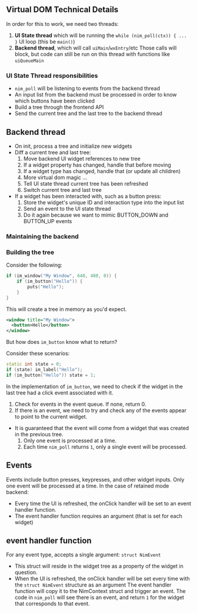 ## Virtual DOM Technical Details

In order for this to work, we need two threads:
1. **UI State thread** which will be running the `while (nim_poll(ctx)) { ... }` UI loop (this be `main()`)
2. **Backend thread**, which will call `uiMain`/`wxEntry`/etc
  Those calls will block, but code can still be run on this thread with functions like `uiQueueMain`

### UI State Thread responsibilities
- `nim_poll` will be listening to events from the backend thread
- An input list from the backend must be processed in order to know which buttons have been clicked
- Build a tree through the frontend API
- Send the current tree and the last tree to the backend thread

## Backend thread
- On init, process a tree and initialize new widgets
- Diff a current tree and last tree:
  1. Move backend UI widget references to new tree
  2. If a widget property has changed, handle that before moving
  3. If a widget type has changed, handle that (or update all children)
  4. More virtual dom magic ...
  5. Tell UI state thread current tree has been refreshed
  6. Switch current tree and last tree
- If a widget has been interacted with, such as a button press:
  1. Store the widget's unique ID and interaction type into the input list
  2. Send an event to the UI state thread
  3. Do it again because we want to mimic BUTTON_DOWN and BUTTON_UP events

### Maintaining the backend

### Building the tree
Consider the following:
```c++
if (im_window("My Window", 640, 480, 0)) {
	if (im_button("Hello")) {
		puts("Hello");
	}
}
```
This will create a tree in memory as you'd expect.  
```xml
<window title="My Window">
  <button>Hello</button>
</window>
```

But how does `im_button` know what to return? 

Consider these scenarios:
```c++
static int state = 0;
if (state) im_label("Hello");
if (im_button("Hello")) state = 1;
```

In the implementation of `im_button`, we need to check if the widget in the last tree 
had a click event associated with it.

1. Check for events in the event queue. If none, return 0.
2. If there is an event, we need to try and check any of the events appear to point to the current widget.
  - It is guaranteed that the event will come from a widget that was created in the previous tree.
    1. Only one event is processed at a time.
    2. Each time `nim_poll` returns `1`, only a single event will be processed.

## Events
Events include button presses, keypresses, and other widget inputs. Only one event will be processed at a time.
In the case of retained mode backend:
- Every time the UI is refreshed, the onClick handler will be set to an event handler function.
- The event handler function requires an argument (that is set for each widget)

## event handler function
For any event type, accepts a single argument: `struct NimEvent`
- This struct will reside in the widget tree as a property of the widget in question.
- When the UI is refreshed, the onClick handler will be set every time with the `struct NimEvent` structure as an argument
The event handler function will copy it to the NimContext struct and trigger an event. The code in `nim_poll` will see there is an event, and return `1` for the widget that corresponds to that event.
